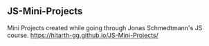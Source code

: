 ## JS-Mini-Projects


Mini Projects created while going through Jonas Schmedtmann's JS course.
https://hitarth-gg.github.io/JS-Mini-Projects/
